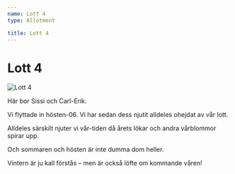 ```yaml
---
name: Lott 4
type: Allotment

title: Lott 4
---
```

# Lott 4

![Lott 4](/lotter/lott4.jpg#left)

Här bor Sissi och Carl-Erik.

Vi flyttade in hösten-06. Vi har sedan dess njutit alldeles ohejdat av vår lott.

Alldeles särskilt njuter vi vår-tiden då årets lökar och andra vårblommor spirar upp.

Och sommaren och hösten är inte dumma dom heller.

Vintern är ju kall förstås – men är också löfte om kommande våren!
